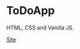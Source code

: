 # ToDoApp

HTML, CSS and Vanilla JS.

<a href="https://blissful-easley-6fb70a.netlify.app" target="_blank">Site</a>

